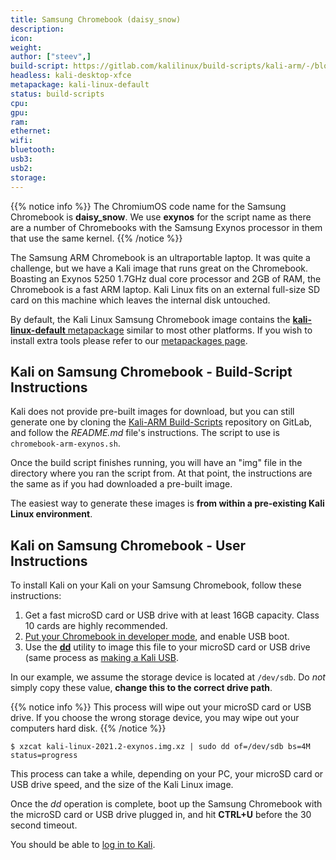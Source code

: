 ```yaml
---
title: Samsung Chromebook (daisy_snow)
description:
icon:
weight:
author: ["steev",]
build-script: https://gitlab.com/kalilinux/build-scripts/kali-arm/-/blob/master/chromebook-arm-exynos.sh
headless: kali-desktop-xfce
metapackage: kali-linux-default
status: build-scripts
cpu:
gpu:
ram:
ethernet:
wifi:
bluetooth:
usb3:
usb2:
storage:
---
```


{{% notice info %}}
The ChromiumOS code name for the Samsung Chromebook is **daisy_snow**. We use **exynos** for the script name as there are a number of Chromebooks with the Samsung Exynos processor in them that use the same kernel.
{{% /notice %}}

The Samsung ARM Chromebook is an ultraportable laptop. It was quite a challenge, but we have a Kali image that runs great on the Chromebook. Boasting an Exynos 5250 1.7GHz dual core processor and 2GB of RAM, the Chromebook is a fast ARM laptop. Kali Linux fits on an external full-size SD card on this machine which leaves the internal disk untouched.

By default, the Kali Linux Samsung Chromebook image contains the [**kali-linux-default** metapackage](/docs/general-use/metapackages/) similar to most other platforms. If you wish to install extra tools please refer to our [metapackages page](/docs/general-use/metapackages/).

## Kali on Samsung Chromebook - Build-Script Instructions

Kali does not provide pre-built images for download, but you can still generate one by cloning the [Kali-ARM Build-Scripts](https://gitlab.com/kalilinux/build-scripts/kali-arm) repository on GitLab, and follow the _README.md_ file's instructions. The script to use is `chromebook-arm-exynos.sh`.

Once the build script finishes running, you will have an "img" file in the directory where you ran the script from. At that point, the instructions are the same as if you had downloaded a pre-built image.

The easiest way to generate these images is **from within a pre-existing Kali Linux environment**.

## Kali on Samsung Chromebook - User Instructions

To install Kali on your Kali on your Samsung Chromebook, follow these instructions:

1. Get a fast microSD card or USB drive with at least 16GB capacity. Class 10 cards are highly recommended.
2. [Put your Chromebook in developer mode](http://www.chromium.org/chromium-os/developer-information-for-chrome-os-devices/acer-c720-chromebook), and enable USB boot.
3. Use the **[dd](https://packages.debian.org/testing/dd)** utility to image this file to your microSD card or USB drive (same process as [making a Kali USB](/docs/usb/live-usb-install-with-windows/).

In our example, we assume the storage device is located at `/dev/sdb`. Do _not_ simply copy these value, **change this to the correct drive path**.

{{% notice info %}}
This process will wipe out your microSD card or USB drive. If you choose the wrong storage device, you may wipe out your computers hard disk.
{{% /notice %}}

```console
$ xzcat kali-linux-2021.2-exynos.img.xz | sudo dd of=/dev/sdb bs=4M status=progress
```

This process can take a while, depending on your PC, your microSD card or USB drive speed, and the size of the Kali Linux image.

Once the _dd_ operation is complete, boot up the Samsung Chromebook with the microSD card or USB drive plugged in, and hit **CTRL+U** before the 30 second timeout.

You should be able to [log in to Kali](/docs/introduction/default-credentials/).
